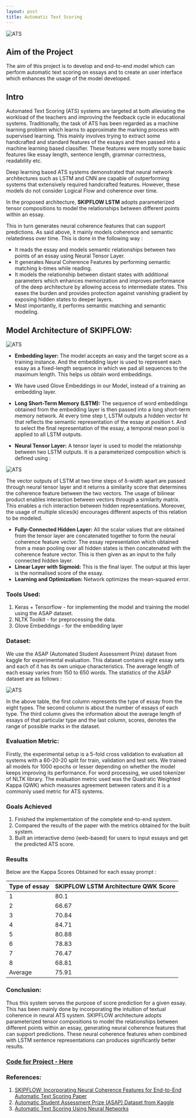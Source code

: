 ```yaml
---
layout: post
title: Automatic Text Scoring
---
```


![ATS](/images/main.png "ATS")


## Aim of the Project

The aim of this project is to develop and end-to-end model which can perform automatic text scoring on essays and to create an user interface which enhances the usage of the model developed.

## Intro

Automated Text Scoring (ATS) systems are targeted at both alleviating the workload of the teachers and improving the feedback cycle in educational systems. Traditionally, the task of ATS has been regarded as a machine learning problem which learns to approximate the marking process with supervised learning. This mainly involves trying to extract some handcrafted and standard features of the essays and then passed into a machine learning based classifier. These features were mostly some basic features like essay length, sentence length, grammar correctness, readability etc.

Deep learning based ATS systems demonstrated that neural network architectures such as LSTM and CNN are capable of outperforming systems that extensively required handcrafted features. However, these models do not consider Logical Flow and coherence over time. 

In the proposed architecture, **SKIPFLOW LSTM** adopts parameterized tensor compositions to model the relationships between different points within an essay.

This in turn generates neural coherence features that can support predictions. As said above, it mainly models coherence and semantic relatedness over time. This is done in the following way :

- It reads the essay and models semantic relationships between two points of an essay using Neural Tensor Layer.
- It generates Neural Coherence Features by performing semantic matching k-times while reading. 
- It models the relationship between distant states with additional parameters which enhances memorization and improves performance of the deep architecture by allowing access to intermediate states. This eases the burden and provides protection against vanishing gradient by exposing hidden states to deeper layers. 
- Most importantly, it performs semantic matching and semantic modeling.


## Model Architecture of SKIPFLOW:

![ATS](/images/ATS.png "ATS")


- **Embedding layer:** The model accepts an easy and the target score as a training instance. And the embedding layer is used to represent each essay as a fixed-length sequence in which we pad all sequences to the maximum length. This helps us obtain word embeddings.
- We have used Glove Embeddings in our Model, instead of a training an embedding layer.
- **Long Short-Term Memory (LSTM):** The sequence of word embeddings obtained from the embedding layer is then passed into a long short-term memory network. At every time step t, LSTM outputs a hidden vector ht that reflects the semantic representation of the essay at position t. And to select the final representation of the essay, a temporal mean pool is applied to all LSTM outputs. 

- **Neural Tensor Layer:** A tensor layer is used to model the relationship between two LSTM outputs. It is a parameterized composition which is defined using :

![ATS](/images/form.png "ATS")

The vector outputs of LSTM at two time steps of δ-width apart are passed through neural tensor layer and it returns a similarity score that determines the coherence feature between the two vectors. The usage of bilinear product enables interaction between vectors through a similarity matrix. This enables a rich interaction between hidden representations. Moreover, the usage of multiple slices(k) encourages different aspects of this relation to be modeled.

- **Fully-Connected Hidden Layer:** All the scalar values that are obtained from the tensor layer are concatenated together to form the neural coherence feature vector. The essay representation which obtained from a mean pooling over all hidden states is then concatenated with the coherence feature vector.  This is then given as an input to the fully connected hidden layer.
- **Linear Layer with Sigmoid:** This is the final layer. The output at this layer is the normalised score of the essay. 
- **Learning and Optimization:** Network optimizes the mean-squared error. 

### Tools Used:

1. Keras + Tensorflow - for implementing the model and training the model using
the ASAP dataset.
2. NLTK Toolkit - for preprocessing the data.
3. Glove Embeddings - for the embedding layer

### Dataset:

We use the ASAP (Automated Student Assessment Prize) dataset from kaggle for experimental evaluation.  This dataset contains eight essay sets and each of it has its own unique characteristics. The average length of each essay varies from 150 to 650 words. The statistics of the ASAP dataset are as follows : 

![ATS](/images/data.png "ATS")

In the above table, the first column represents the type of essay from the eight types. The second column is about the number of essays of each type. The third column gives the information about the average length of essays of that particular type and the last column, scores, denotes the range of possible marks in the dataset. 

### Evaluation Metric: 

Firstly, the experimental setup is a 5-fold cross validation to evaluation all systems with a 60-20-20 split for train, validation and test sets. We trained all models for 1000 epochs or lesser depending on whether the model keeps improving its performance. For word processing, we used tokenizer of NLTK library. The evaluation metric used was the Quadratic Weighted Kappa (QWK) which measures agreement between raters and it is a commonly used metric for ATS systems.

### Goals Achieved

1. Finished the implementation of the complete end-to-end system. 
2. Compared the results of the paper with the metrics obtained for the built system. 
3. Built an interactive demo (web-based) for users to input essays and get the predicted ATS score.

### Results

Below are the Kappa Scores Obtained for each essay prompt : 


| Type of essay 	| SKIPFLOW LSTM Architecture QWK Score 	|
|---------------	|--------------------------------------	|
| 1             	| 80.1                                 	|
| 2             	| 66.67                                	|
| 3             	| 70.84                                	|
| 4             	| 84.71                                	|
| 5             	| 80.88                                	|
| 6             	| 78.83                                	|
| 7             	| 76.47                                	|
| 8             	| 68.81                                	|
| Average       	| 75.91                                	|


### Conclusion:

Thus this system serves the purpose of score prediction for a given essay. This has been mainly done by incorporating the intuition of textual coherence in neural ATS system. SKIPFLOW architecture adopts parameterized tensor compositions to model the relationships between different points within an essay, generating neural coherence features that can support predictions. These neural coherence features when combined with LSTM sentence representations can produces significantly better results. 	

### [Code for Project - Here](https://github.com/Saiteja-Reddy/Automatic-Text-Scoring)

### References: 
1. [SKIPFLOW: Incorporating Neural Coherence Features for End-to-End Automatic Text Scoring Paper](https://arxiv.org/pdf/1711.04981.pdf)
2. [Automatic Student Assessment Prize (ASAP) Dataset from Kaggle](https://www.kaggle.com/c/asap-aes)
3. [Automatic Text Scoring Using Neural Networks](https://arxiv.org/pdf/1606.04289v2.pdf)

